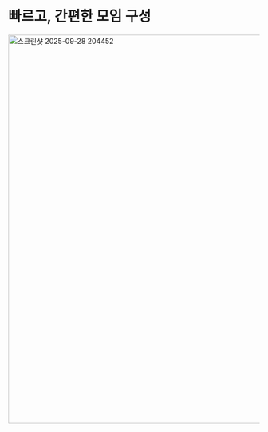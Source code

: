 # 빠르고, 간편한 모임 구성
<img width="1896" height="779" alt="스크린샷 2025-09-28 204452" src="https://github.com/user-attachments/assets/dbde8d35-83dc-40f3-956b-2991e574f6b6" />
